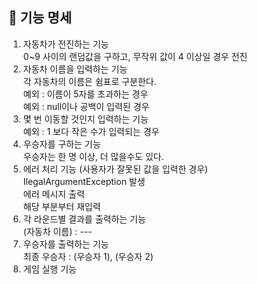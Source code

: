 ## 📝 기능 명세

1. 자동차가 전진하는 기능  
0~9 사이의 랜덤값을 구하고, 무작위 값이 4 이상일 경우 전진
2. 자동차 이름을 입력하는 기능  
각 자동차의 이름은 쉼표로 구분한다.  
예외 : 이름이 5자를 초과하는 경우  
예외 : null이나 공백이 입력된 경우
3. 몇 번 이동할 것인지 입력하는 기능  
예외 : 1 보다 작은 수가 입력되는 경우
4. 우승자를 구하는 기능  
우승자는 한 명 이상, 더 많을수도 있다.
5. 에러 처리 기능 (사용자가 잘못된 값을 입력한 경우)  
IlegalArgumentException 발생  
에러 메시지 출력  
해당 부분부터 재입력
6. 각 라운드별 결과를 출력하는 기능  
   (자동차 이름) : ---
7. 우승자를 출력하는 기능  
최종 우승자 : (우승자 1), (우승자 2)
8. 게임 실행 기능
